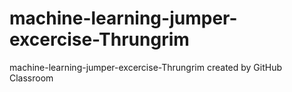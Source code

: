# machine-learning-jumper-excercise-Thrungrim
machine-learning-jumper-excercise-Thrungrim created by GitHub Classroom
